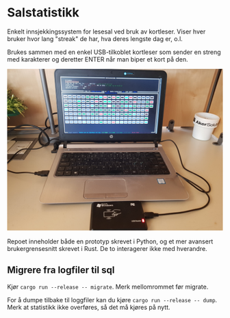 # Salstatistikk

Enkelt innsjekkingssystem for lesesal ved bruk av kortleser. Viser hver bruker hvor lang "streak" de har, hva deres lengste dag er, o.l.

Brukes sammen med en enkel USB-tilkoblet kortleser som sender en streng med karakterer og deretter ENTER når man biper et kort på den.


![bilde av oppsett](image_of_setup.jpg)

Repoet inneholder både en prototyp skrevet i Python, og et mer avansert brukergrensesnitt skrevet i Rust. De to interagerer ikke med hverandre.

## Migrere fra logfiler til sql

Kjør `cargo run --release -- migrate`. Merk mellomrommet før migrate.

For å dumpe tilbake til loggfiler kan du kjøre `cargo run --release -- dump`. Merk at statistikk ikke overføres, så det må kjøres på nytt.
